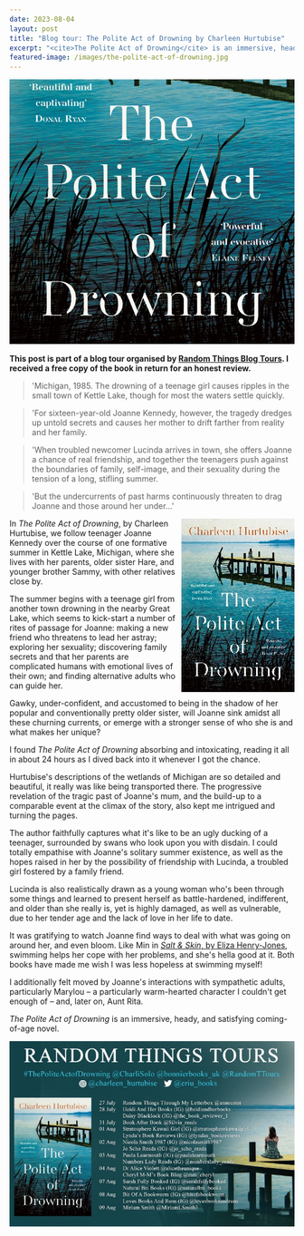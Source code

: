 ```yaml
---
date: 2023-08-04
layout: post
title: "Blog tour: The Polite Act of Drowning by Charleen Hurtubise"
excerpt: "<cite>The Polite Act of Drowning</cite> is an immersive, heady, and satisfying coming-of-age novel."
featured-image: /images/the-polite-act-of-drowning.jpg
---
```


![The Polite Act of Drowning](/images/the-polite-act-of-drowning.jpg)

**This post is part of a blog tour organised by [Random Things Blog Tours](http://randomthingsthroughmyletterbox.blogspot.com/p/services-to-publishers-authors-blog.html). I received a free copy of the book in return for an honest review.**

> 'Michigan, 1985. The drowning of a teenage girl causes ripples in the small town of Kettle Lake, though for most the waters settle quickly.

> 'For sixteen-year-old Joanne Kennedy, however, the tragedy dredges up untold secrets and causes her mother to drift farther from reality and her family.

> 'When troubled newcomer Lucinda arrives in town, she offers Joanne a chance of real friendship, and together the teenagers push against the boundaries of family, self-image, and their sexuality during the tension of a long, stifling summer.

> 'But the undercurrents of past harms continuously threaten to drag Joanne and those around her under...'

<img src="/images/the-polite-act-of-drowning-200.jpg" alt="The Polite Act of Drowning" style="float: right; margin-bottom: 10px; margin-left: 10px;">

In <cite>The Polite Act of Drowning</cite>, by Charleen Hurtubise, we follow teenager Joanne Kennedy over the course of one formative summer in Kettle Lake, Michigan, where she lives with her parents, older sister Hare, and younger brother Sammy, with other relatives close by.

The summer begins with a teenage girl from another town drowning in the nearby Great Lake, which seems to kick-start a number of rites of passage for Joanne: making a new friend who threatens to lead her astray; exploring her sexuality; discovering family secrets and that her parents are complicated humans with emotional lives of their own; and finding alternative adults who can guide her.

Gawky, under-confident, and accustomed to being in the shadow of her popular and conventionally pretty older sister, will Joanne sink amidst all these churning currents, or emerge with a stronger sense of who she is and what makes her unique?

I found <cite>The Polite Act of Drowning</cite> absorbing and intoxicating, reading it all in about 24 hours as I dived back into it whenever I got the chance.

Hurtubise's descriptions of the wetlands of Michigan are so detailed and beautiful, it really was like being transported there. The progressive revelation of the tragic past of Joanne's mum, and the build-up to a comparable event at the climax of the story, also kept me intrigued and turning the pages.

The author faithfully captures what it's like to be an ugly ducking of a teenager, surrounded by swans who look upon you with disdain. I could totally empathise with Joanne's solitary summer existence, as well as the hopes raised in her by the possibility of friendship with Lucinda, a troubled girl fostered by a family friend.

Lucinda is also realistically drawn as a young woman who's been through some things and learned to present herself as battle-hardened, indifferent, and older than she really is, yet is highly damaged, as well as vulnerable, due to her tender age and the lack of love in her life to date.

It was gratifying to watch Joanne find ways to deal with what was going on around her, and even bloom. Like Min in [<cite>Salt & Skin</cite>, by Eliza Henry-Jones](/blog-tour-salt-and-skin/), swimming helps her cope with her problems, and she's hella good at it. Both books have made me wish I was less hopeless at swimming myself!

I additionally felt moved by Joanne's interactions with sympathetic adults, particularly Marylou &ndash; a particularly warm-hearted character I couldn't get enough of &ndash; and, later on, Aunt Rita.

<cite>The Polite Act of Drowning</cite> is an immersive, heady, and satisfying coming-of-age novel.

![The Polite Act of Drowning blog tour banner](/images/the-polite-act-of-drowning-banner.jpg)